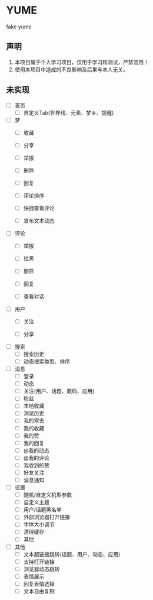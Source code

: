 # YUME

fake yume

## 声明

1. 本项目属于个人学习项目，仅用于学习和测试，严禁滥用！
2. 使用本项目中造成的不良影响及后果与本人无关。

## 未实现

- [ ] 首页
    - [ ] 自定义Tab(世界线、元素、梦乡、提醒)

- [ ] 梦
    - [ ] 收藏
    - [ ] 分享
    - [ ] 举报
    - [ ] 删除
    - [ ] 回复
    - [ ] 评论排序
    - [ ] 快捷查看评论
    - [ ] 发布文本动态


- [ ] 评论
    - [ ] 举报
    - [ ] 拉黑
    - [ ] 删除
    - [ ] 回复
    - [ ] 查看对话


- [ ] 用户
    - [ ] 关注
    - [ ] 分享


- [ ] 搜索
    - [ ] 搜索历史
    - [ ] 动态搜索类型、排序

- [ ] 消息
    - [ ] 登录
    - [ ] 动态
    - [ ] 关注(用户、话题、数码、应用)
    - [ ] 粉丝
    - [ ] 本地收藏
    - [ ] 浏览历史
    - [ ] 我的常去
    - [ ] 我的收藏
    - [ ] 我的赞
    - [ ] 我的回复
    - [ ] @我的动态
    - [ ] @我的评论
    - [ ] 我收到的赞
    - [ ] 好友关注
    - [ ] 消息通知

- [ ] 设置
    - [ ] 随机/自定义机型参数
    - [ ] 自定义主题
    - [ ] 用户/话题黑名单
    - [ ] 外部浏览器打开链接
    - [ ] 字体大小调节
    - [ ] 清理缓存
    - [ ] 其他

- [ ] 其他
    - [ ] 文本超链接跳转(话题、用户、动态、应用)
    - [ ] 支持打开链接
    - [ ] 浏览器动态跳转
    - [ ] 表情展示
    - [ ] 回复表情选择
    - [ ] 文本自由复制
